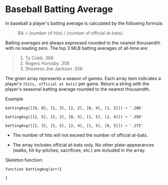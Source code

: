# Baseball Batting Average

In baseball a player's batting average is calculated by the following formula:

> BA = (number of hits) / (number of official at-bats)

Batting averages are always expressed rounded to the nearest thousandth with no leading zero. The top 3 MLB batting averages of all-time are:

> 1.  Ty Cobb .366
> 2.  Rogers Hornsby .358
> 3.  Shoeless Joe Jackson .356

The given array represents a season of games. Each array item indicates a player's `[hits, official at bats]` per game. Return a string with the player's seasonal batting average rounded to the nearest thousandth.

Example

```
battingAvg([[0, 0], [1, 3], [2, 2], [0, 4], [1, 5]]) ➞ '.286'

battingAvg([[2, 5], [2, 3], [0, 3], [1, 5], [2, 4]]) ➞ '.350'

battingAvg([[2, 3], [1, 5], [2, 4], [1, 5], [0, 5]]) ➞ '.273'
```

- The number of hits will not exceed the number of official at-bats.

- The array includes official at-bats only. No other plate-appearances (walks, hit-by-pitches, sacrifices, etc.) are included in the array.

Skeleton function:

```
function battingAvg(arr){

}
```
